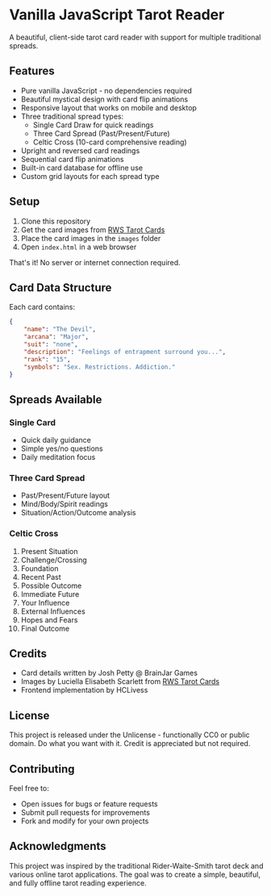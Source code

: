 # Vanilla JavaScript Tarot Reader

A beautiful, client-side tarot card reader with support for multiple traditional spreads.

## Features
- Pure vanilla JavaScript - no dependencies required
- Beautiful mystical design with card flip animations
- Responsive layout that works on mobile and desktop
- Three traditional spread types:
  - Single Card Draw for quick readings
  - Three Card Spread (Past/Present/Future)
  - Celtic Cross (10-card comprehensive reading)
- Upright and reversed card readings
- Sequential card flip animations
- Built-in card database for offline use
- Custom grid layouts for each spread type

## Setup
1. Clone this repository
2. Get the card images from [RWS Tarot Cards](https://luciellaes.itch.io/rider-waite-smith-tarot-cards-cc0)
3. Place the card images in the `images` folder
4. Open `index.html` in a web browser

That's it! No server or internet connection required.

## Card Data Structure
Each card contains:
```json
{
    "name": "The Devil",
    "arcana": "Major",
    "suit": "none",
    "description": "Feelings of entrapment surround you...",
    "rank": "15",
    "symbols": "Sex. Restrictions. Addiction."
}
```

## Spreads Available

### Single Card
- Quick daily guidance
- Simple yes/no questions
- Daily meditation focus

### Three Card Spread
- Past/Present/Future layout
- Mind/Body/Spirit readings
- Situation/Action/Outcome analysis

### Celtic Cross
1. Present Situation
2. Challenge/Crossing
3. Foundation
4. Recent Past
5. Possible Outcome
6. Immediate Future
7. Your Influence
8. External Influences
9. Hopes and Fears
10. Final Outcome

## Credits
- Card details written by Josh Petty @ BrainJar Games
- Images by Luciella Elisabeth Scarlett from [RWS Tarot Cards](https://luciellaes.itch.io/rider-waite-smith-tarot-cards-cc0)
- Frontend implementation by HCLivess

## License
This project is released under the Unlicense - functionally CC0 or public domain.
Do what you want with it. Credit is appreciated but not required.

## Contributing
Feel free to:
- Open issues for bugs or feature requests
- Submit pull requests for improvements
- Fork and modify for your own projects

## Acknowledgments
This project was inspired by the traditional Rider-Waite-Smith tarot deck and various online tarot applications. The goal was to create a simple, beautiful, and fully offline tarot reading experience.
